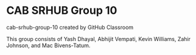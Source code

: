 # CAB SRHUB Group 10

cab-srhub-group-10 created by GitHub Classroom

This group consists of Yash Dhayal, Abhijit Vempati, Kevin Williams, Zahir Johnson, and Mac Bivens-Tatum.
